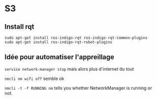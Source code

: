 # S3
## Install rqt
```
sudo apt-get install ros-indigo-rqt ros-indigo-rqt-common-plugins
sudo apt-get install ros-indigo-rqt-robot-plugins
```

## Idée pour automatiser l'appreillage
`service network-manager stop` mais alors plus d'internet du tout

`nmcli nm wifi off` semble ok

`nmcli -t -f RUNNING nm`
tells you whether NetworkManager is running or not.
